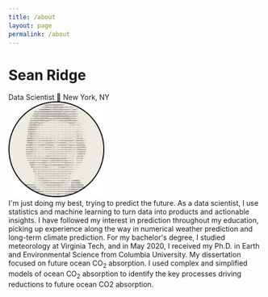 ```yaml
---
title: /about
layout: page
permalink: /about
---
```

# Sean Ridge
Data Scientist 📍 New York, NY
<br />
<img src="/assets/avatar.svg" alt="image" width="190" height="190" />
<br />
I'm just doing my best, trying to predict the future. As a data scientist, I use statistics and machine learning to turn data into products and actionable insights. I have followed my interest in prediction throughout my education, picking up experience along the way in numerical weather prediction and long-term climate prediction. For my bachelor's degree, I studied meteorology at Virginia Tech, and in May 2020, I received my Ph.D. in Earth and Environmental Science from Columbia University. My dissertation focused on future ocean CO<sub>2</sub> absorption. I used complex and simplified models of ocean CO<sub>2</sub> absorption to identify the key processes driving reductions to future ocean CO2 absorption.


